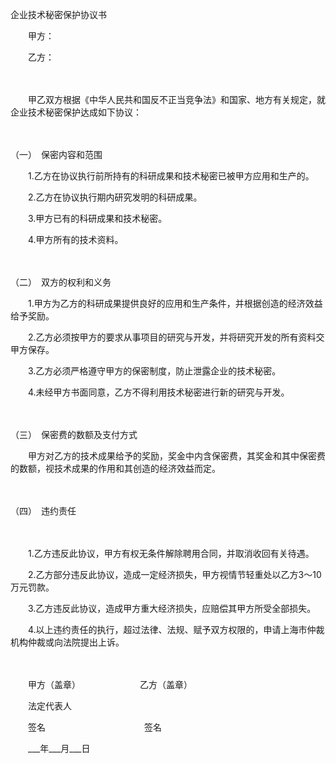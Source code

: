



企业技术秘密保护协议书



 

　　甲方：

　　乙方：　

　　　

　　甲乙双方根据《中华人民共和国反不正当竞争法》和国家、地方有关规定，就企业技术秘密保护达成如下协议：

　　


 （一）　保密内容和范围



　　1.乙方在协议执行前所持有的科研成果和技术秘密已被甲方应用和生产的。

　　2.乙方在协议执行期内研究发明的科研成果。

　　3.甲方已有的科研成果和技术秘密。

　　4.甲方所有的技术资料。

　　


 （二）　双方的权利和义务



　　1.甲方为乙方的科研成果提供良好的应用和生产条件，并根据创造的经济效益给予奖励。

　　2.乙方必须按甲方的要求从事项目的研究与开发，并将研究开发的所有资料交甲方保存。

　　3.乙方必须严格遵守甲方的保密制度，防止泄露企业的技术秘密。

　　4.未经甲方书面同意，乙方不得利用技术秘密进行新的研究与开发。

　　


 （三）　保密费的数额及支付方式



　　甲方对乙方的技术成果给予的奖励，奖金中内含保密费，其奖金和其中保密费的数额，视技术成果的作用和其创造的经济效益而定。

　　


 （四）　违约责任

　　

　　1.乙方违反此协议，甲方有权无条件解除聘用合同，并取消收回有关待遇。

　　2.乙方部分违反此协议，造成一定经济损失，甲方视情节轻重处以乙方3～10万元罚款。

　　3.乙方违反此协议，造成甲方重大经济损失，应赔偿其甲方所受全部损失。

　　4.以上违约责任的执行，超过法律、法规、赋予双方权限的，申请上海市仲裁机构仲裁或向法院提出上诉。　

　　　

　　甲方（盖章）　　　　　　　 乙方（盖章）

　　法定代表人

　　签名　　　　　　　　　　　 签名　

　　___年___月___日